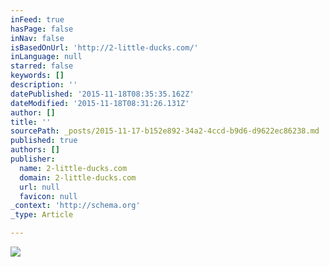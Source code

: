 ```yaml
---
inFeed: true
hasPage: false
inNav: false
isBasedOnUrl: 'http://2-little-ducks.com/'
inLanguage: null
starred: false
keywords: []
description: ''
datePublished: '2015-11-18T08:35:35.162Z'
dateModified: '2015-11-18T08:31:26.131Z'
author: []
title: ''
sourcePath: _posts/2015-11-17-b152e892-34a2-4ccd-b9d6-d9622ec86238.md
published: true
authors: []
publisher:
  name: 2-little-ducks.com
  domain: 2-little-ducks.com
  url: null
  favicon: null
_context: 'http://schema.org'
_type: Article

---
```

![](http://2-little-ducks.com/wp-content/uploads/2015/07/multiservice.00_02_21_01.Still003.jpg)